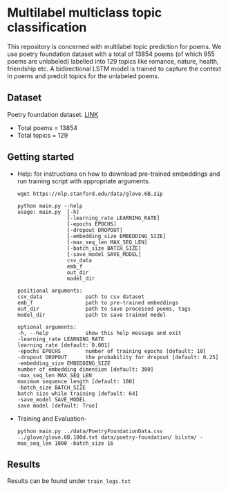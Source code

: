 # Multilabel multiclass topic classification

This repository is concerned with multilabel topic prediction for poems. We use poetry foundation dataset with a total of 13854 poems (of which 955 poems are unlabeled) labelled into 129 topics like romance, nature, health, friendship etc. A bidirectional LSTM model is trained to capture the context in poems and predcit topics for the unlabeled poems.

## Dataset
Poetry foundation dataset. [LINK](https://www.kaggle.com/tgdivy/poetry-foundation-poems)
- Total poems = 13854
- Total topics = 129

## Getting started
- Help: for instructions on how to download pre-trained embeddings and run training script with appropriate arguments.
    ```
    wget https://nlp.stanford.edu/data/glove.6B.zip
    ```
    ```
    python main.py --help
    usage: main.py  [-h] 
                    [-learning_rate LEARNING_RATE] 
                    [-epochs EPOCHS] 
                    [-dropout DROPOUT]
                    [-embedding_size EMBEDDING_SIZE] 
                    [-max_seq_len MAX_SEQ_LEN] 
                    [-batch_size BATCH_SIZE]
                    [-save_model SAVE_MODEL]
                    csv_data 
                    emb_f 
                    out_dir 
                    model_dir

    positional arguments:
    csv_data              path to csv dataset
    emb_f                 path to pre-trained embeddings
    out_dir               path to save processed poems, tags
    model_dir             path to save trained model

    optional arguments:
    -h, --help            show this help message and exit
    -learning_rate LEARNING_RATE
    learning rate [default: 0.001]
    -epochs EPOCHS        number of training epochs [default: 10]
    -dropout DROPOUT      the probability for dropout [default: 0.25]
    -embedding_size EMBEDDING_SIZE
    number of embedding dimension [default: 300]
    -max_seq_len MAX_SEQ_LEN
    maximum sequence length [default: 100]
    -batch_size BATCH_SIZE
    batch size while training [default: 64]
    -save_model SAVE_MODEL
    save model [default: True]
    ```
- Training and Evaluation-
    ```
    python main.py ../data/PoetryFoundationData.csv ../glove/glove.6B.100d.txt data/poetry-foundation/ bilstm/ -max_seq_len 1000 -batch_size 16
    ```
## Results
Results can be found under `train_logs.txt`
